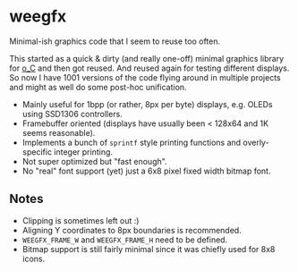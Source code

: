 # weegfx
Minimal-ish graphics code that I seem to reuse too often.

This started as a quick & dirty (and really one-off) minimal graphics library for [o_C](https://github.com/patrickdowling/O_C) and then got reused. And reused again for testing different displays. So now I have 1001 versions of the code flying around in multiple projects and might as well do some post-hoc unification.

- Mainly useful for 1bpp (or rather, 8px per byte) displays, e.g. OLEDs using SSD1306 controllers.
- Framebuffer oriented (displays have usually been < 128x64 and 1K seems reasonable).
- Implements a bunch of `sprintf` style printing functions and overly-specific integer printing.
- Not super optimized but "fast enough".
- No "real" font support (yet) just a 6x8 pixel fixed width bitmap font.

## Notes
- Clipping is sometimes left out :)
- Aligning Y coordinates to 8px boundaries is recommended.
- `WEEGFX_FRAME_W` and `WEEGFX_FRAME_H` need to be defined.
- Bitmap support is still fairly minimal since it was chiefly used for 8x8 icons.
